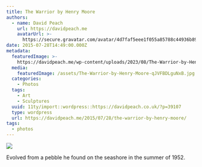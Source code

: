 ```yaml
---
title: The Warrior by Henry Moore
authors:
  - name: David Peach
    url: https://davidpeach.me
    avatarUrl: >-
      https://secure.gravatar.com/avatar/4d7faf5eee1f055a85788c44936b8995eaab6dfb004e7854ec747ccb272e91ee?s=96&d=mm&r=g
date: 2015-07-28T14:49:00.000Z
metadata:
  featuredImage: >-
    https://davidpeach.me/wp-content/uploads/2023/08/The-Warrior-by-Henry-Moore.jpg
  media:
    featuredImage: /assets/The-Warrior-by-Henry-Moore-qJVFBDLguNxB.jpg
  categories:
    - Photos
  tags:
    - Art
    - Sculptures
  uuid: 11ty/import::wordpress::https://davidpeach.co.uk/?p=39107
  type: wordpress
  url: https://davidpeach.me/2015/07/28/the-warrior-by-henry-moore/
tags:
  - photos
---
```

[![](/assets/The-Warrior-by-Henry-Moore-qJVFBDLguNxB.jpg)](/assets/The-Warrior-by-Henry-Moore-qJVFBDLguNxB.jpg)

Evolved from a pebble he found on the seashore in the summer of 1952.